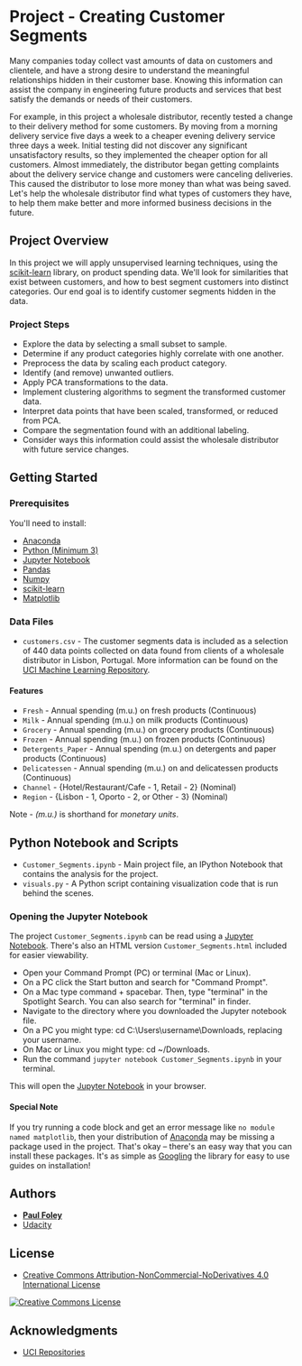 # Project - Creating Customer Segments

Many companies today collect vast amounts of data on customers and clientele, and have a strong desire to understand the meaningful relationships hidden in their customer base. Knowing this information can assist the company in engineering future products and services that best satisfy the demands or needs of their customers.

For example, in this project a wholesale distributor, recently tested a change to their delivery method for some customers. By moving from a morning delivery service five days a week to a cheaper evening delivery service three days a week. Initial testing did not discover any significant unsatisfactory results, so they implemented the cheaper option for all customers. Almost immediately, the distributor began getting complaints about the delivery service change and customers were canceling deliveries. This caused the distributor to lose more money than what was being saved. Let's help the wholesale distributor find what types of customers they have, to help them make better and more informed business decisions in the future.

## Project Overview

In this project we will apply unsupervised learning techniques, using the [scikit-learn](https://anaconda.org/anaconda/scikit-learn) library, on product spending data. We'll look for similarities that exist between customers, and how to best segment customers into distinct categories. Our end goal is to identify customer segments hidden in the data. 

### Project Steps

* Explore the data by selecting a small subset to sample.
* Determine if any product categories highly correlate with one another. 
* Preprocess the data by scaling each product category.
* Identify (and remove) unwanted outliers. 
* Apply PCA transformations to the data.
* Implement clustering algorithms to segment the transformed customer data.
* Interpret data points that have been scaled, transformed, or reduced from PCA.
* Compare the segmentation found with an additional labeling.
* Consider ways this information could assist the wholesale distributor with future service changes.


## Getting Started

### Prerequisites

You'll need to install:

* [Anaconda](https://www.continuum.io/downloads)
* [Python (Minimum 3)](https://www.continuum.io/blog/developer-blog/python-3-support-anaconda)
* [Jupyter Notebook](http://ipython.org/notebook.html)
* [Pandas](https://anaconda.org/anaconda/pandas)
* [Numpy](https://anaconda.org/anaconda/numpy)
* [scikit-learn](https://anaconda.org/anaconda/scikit-learn)
* [Matplotlib](https://anaconda.org/anaconda/matplotlib)

### Data Files

* `customers.csv` - The customer segments data is included as a selection of 440 data points collected on data found from clients of a wholesale distributor in Lisbon, Portugal. More information can be found on the [UCI Machine Learning Repository](https://archive.ics.uci.edu/ml/datasets/Wholesale+customers).

#### Features

* `Fresh` - Annual spending (m.u.) on fresh products (Continuous)
* `Milk` - Annual spending (m.u.) on milk products (Continuous)
* `Grocery` - Annual spending (m.u.) on grocery products (Continuous)
* `Frozen` - Annual spending (m.u.) on frozen products (Continuous)
* `Detergents_Paper` - Annual spending (m.u.) on detergents and paper products (Continuous)
* `Delicatessen` - Annual spending (m.u.) on and delicatessen products (Continuous)
* `Channel` - {Hotel/Restaurant/Cafe - 1, Retail - 2} (Nominal)
* `Region` - {Lisbon - 1, Oporto - 2, or Other - 3} (Nominal) 

Note - *(m.u.)* is shorthand for *monetary units*.


## Python Notebook and Scripts

* `Customer_Segments.ipynb` - Main project file, an IPython Notebook that contains the analysis for the project.
* `visuals.py` - A Python script containing visualization code that is run behind the scenes.

### Opening the Jupyter Notebook

The project `Customer_Segments.ipynb` can be read using a [Jupyter Notebook](http://ipython.org/notebook.html). There's also an HTML version `Customer_Segments.html` included for easier viewability.

* Open your Command Prompt (PC) or terminal (Mac or Linux).
* On a PC click the Start button and search for "Command Prompt".
* On a Mac type command + spacebar. Then, type "terminal" in the Spotlight Search. You can also search for "terminal" in finder.
* Navigate to the directory where you downloaded the Jupyter notebook file.
* On a PC you might type: cd C:\Users\username\Downloads\, replacing your username.
* On Mac or Linux you might type: cd ~/Downloads.
* Run the command `jupyter notebook Customer_Segments.ipynb` in your terminal.

This will open the [Jupyter Notebook](http://ipython.org/notebook.html) in your browser.

#### Special Note

If you try running a code block and get an error message like `no module named matplotlib`, then your distribution of [Anaconda](https://www.continuum.io/downloads) may be missing a package used in the project. That's okay – there's an easy way that you can install these packages. It's as simple as [Googling](https://www.google.com/) the library for easy to use guides on installation!


## Authors

* **[Paul Foley](https://github.com/paulfoley)**
* [Udacity](https://www.udacity.com/)


## License

* <a rel="license" href="https://creativecommons.org/licenses/by-nc-nd/4.0/"> Creative Commons Attribution-NonCommercial-NoDerivatives 4.0 International License</a>

<a rel="license" href="https://creativecommons.org/licenses/by-nc-nd/4.0/">
	<img alt="Creative Commons License" style="border-width:0" src="https://i.creativecommons.org/l/by-nc-nd/4.0/88x31.png" />
</a>


## Acknowledgments

* [UCI Repositories](https://archive.ics.uci.edu/ml/datasets/Wholesale+customers)

